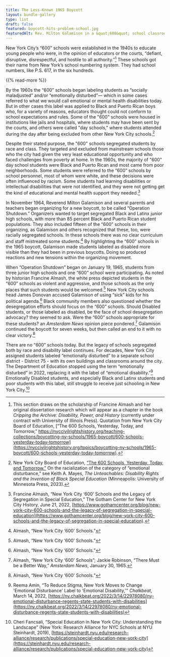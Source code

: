 ```yaml
---
title: The Less-Known 1965 Boycott
layout: bundle-gallery
type: list
draft: false
featured: boycott-hits-problem-school.jpg
featuredAlt: Rev. Milton Galamison in a &quot;600&quot; school classroom with a group of black teenagers
---
```


New York City’s “600” schools were established in the 1940s to educate young people who were, in the opinion of educators or the courts, “defiant, disruptive, disrespectful, and hostile to all authority.”[^1] These schools got their name from New York’s school numbering system. They had school numbers, like P.S. 617, in the six hundreds.

{{% read-more %}}

By the 1960s the “600” schools began labeling students as “socially maladjusted” and/or “emotionally disturbed”— which in some cases referred to what we would call emotional or mental health disabilities today. But in other cases this label was applied to Black and Puerto Rican boys who, for a variety of reasons, educators thought could not conform to school expectations and rules. Some of the "600" schools were housed in institutions like jails and hospitals, where students may have been sent by the courts, and others were called "day schools," where students attended during the day after being excluded from other New York City schools.[^2]

Despite their stated purpose, the "600" schools segregated students by race and class. They targeted and excluded from mainstream schools those who the city had given the very least educational opportunity and who faced challenges from poverty at home. In the 1960s, the majority of "600" day school students were Black and Puerto Rican and most came from poor neighborhoods. Some students were referred to the “600” schools by school personnel, most of whom were white, and these decisions were often influenced by racism. Some students had learning disabilities or intellectual disabilities that were not identified, and they were not getting get the kind of educational and mental health support they needed.[^3]

In November 1964, Reverend Milton Galamison and several parents and teachers began organizing for a new boycott, to be called “Operation Shutdown.” Organizers wanted to target segregated Black and Latinx junior high schools, with more than 85 percent Black and Puerto Rican student populations. They also included fifteen of the “600” schools in their organizing, as Galamison and others recognized that these, too, were racially segregated schools. In these schools there was no clear curriculum and staff mistreated some students.[^4]
By highlighting the “600” schools in the 1965 boycott, Galamison made students labeled as disabled more visible than they had been in previous boycotts. Doing so produced reactions and new tensions within the organizing movement.

When “Operation Shutdown” began on January 19, 1965, students from three junior high schools and one “600” school were participating.  As noted by historian Francine Almash, the white press depicted students in the “600” schools as violent and aggressive, and those schools as the only places that such students would be welcomed.[^5] New York City schools head James Donovan accused Galamison of using “sick” kids for his political agenda.[^6] Black community members also questioned whether the desegregation efforts should focus on the “600” schools. Should Disabled students, or those labeled as disabled, be the face of school desegregation advocacy? they seemed to ask. Were the “600” schools appropriate for these students? an *Amsterdam News* opinion piece pondered.[^7] Galamison continued the boycott for seven weeks, but then called an end to it with no clear victory.[^8]

There are no “600” schools today. But the legacy of schools segregated both by race and disability label continues. For decades, New York City assigned students labeled “emotionally disturbed” to a separate school district - District 75 - with its own buildings and classrooms around the city. The Department of Education stopped using the term “emotionally disturbed” in 2022, replacing it with the label of “emotional disability.”[^9]  Emotionally Disabled students, and especially Black and Latinx students and poor students with this label, still struggle to receive just schooling in New York City.[^10]

[^1]: This section draws on the scholarship of Francine Almash and her original dissertation research which will appear as a chapter in the book *Cripping the Archive: Disability, Power, and History* (currently under contract with University of Illinois Press). Quotation from New York City Board of Education, [“The 600 Schools, Yesterday, Today, and Tomorrow,” https://nyccivilrightshistory.org/teaching-collections/boycotting-ny-schools/1965-boycott/600-schools-yesterday-today-tomorrow](https://nyccivilrightshistory.org/topics/boycotting-ny-schools/1965-boycott/600-schools-yesterday-today-tomorrow).

[^2]:New York City Board of Education, [“The 600 Schools, Yesterday, Today, and Tomorrow.”](https://nyccivilrightshistory.org/topics/boycotting-ny-schools/1965-boycott/600-schools-yesterday-today-tomorrow) On the racialization of the category of “emotional disturbance,” see Keith A. Mayes, *The Unteachables: Disability Rights and the Invention of Black Special Education* (Minneapolis: University of Minnesota Press, 2023).

[^3]: Francine Almash, “New York City ‘600’ Schools and the Legacy of Segregation in Special Education,” The Gotham Center for New York City History, June 21, 2022, [https://www.gothamcenter.org/blog/new-york-city-600-schools-and-the-legacy-of-segregation-in-special-education](https://www.gothamcenter.org/blog/new-york-city-600-schools-and-the-legacy-of-segregation-in-special-education).

[^4]: Almash, “New York City ‘600’ Schools.”

[^5]: Almash, “New York City ‘600’ Schools.”

[^6]: Almash, “New York City ‘600’ Schools.”

[^7]: Almash, “New York City ‘600’ Schools”; Jackie Robinson, “There Must be a Better Way,” *Amsterdam News*, January 30, 1965.

[^8]: Almash, “New York City ‘600’ Schools.”

[^9]: Reema Amin, “To Reduce Stigma, New York Moves to Change 'Emotional Disturbance' Label to 'Emotional Disability,'" *Chalkbeat*, March 14, 2022, [https://ny.chalkbeat.org/2022/3/14/22978080/ny-emotional-disturbance-regents-state-students-with-disabilities](https://ny.chalkbeat.org/2022/3/14/22978080/ny-emotional-disturbance-regents-state-students-with-disabilities)

[^10]: Cheri Fancsali, “Special Education in New York City: Understanding the Landscape” (New York: Research Alliance for NYC Schools at NYU Steinhardt, 2019), [https://steinhardt.nyu.edu/research-alliance/research/publications/special-education-new-york-city](https://steinhardt.nyu.edu/research-alliance/research/publications/special-education-new-york-city)
